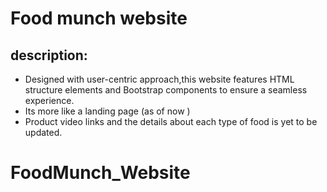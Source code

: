 # Food munch website

## description:

- Designed with user-centric approach,this website features HTML structure elements and Bootstrap components
  to ensure a seamless experience.
- Its more like a landing page (as of now )
- Product video links and the details about each type of food is yet to be updated.
# FoodMunch_Website
